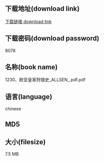## 下载地址(download link)
[下载链接 download link](https://tutu365.netlify.app/?s=1230%E3%80%81%E6%AC%A7%E4%BA%9A%E7%9A%87%E5%AE%B6%E7%8B%A9%E7%8C%8E%E5%8F%B2_ALLSEN_.pdf)

## 下载密码(download password)
8078

## 名称(book name)
1230、欧亚皇家狩猎史_ALLSEN_.pdf.pdf

## 语言(language)
chinese

## MD5


## 大小(filesize)
7.5 MB

